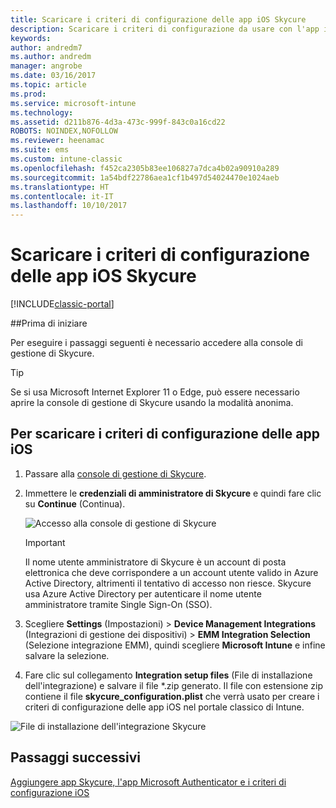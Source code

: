 ```yaml
---
title: Scaricare i criteri di configurazione delle app iOS Skycure
description: Scaricare i criteri di configurazione da usare con l'app iOS Skycure distribuita agli utenti finali.
keywords: 
author: andredm7
ms.author: andredm
manager: angrobe
ms.date: 03/16/2017
ms.topic: article
ms.prod: 
ms.service: microsoft-intune
ms.technology: 
ms.assetid: d211b876-4d3a-473c-999f-843c0a16cd22
ROBOTS: NOINDEX,NOFOLLOW
ms.reviewer: heenamac
ms.suite: ems
ms.custom: intune-classic
ms.openlocfilehash: f452ca2305b83ee106827a7dca4b02a90910a289
ms.sourcegitcommit: 1a54bdf22786aea1cf1b497d54024470e1024aeb
ms.translationtype: HT
ms.contentlocale: it-IT
ms.lasthandoff: 10/10/2017
---
```

# <a name="download-skycure-ios-app-configuration-policy"></a>Scaricare i criteri di configurazione delle app iOS Skycure

[!INCLUDE[classic-portal](../includes/classic-portal.md)]

##<a name="before-you-begin"></a>Prima di iniziare

Per eseguire i passaggi seguenti è necessario accedere alla console di gestione di Skycure.

> [!TIP] 
> Se si usa Microsoft Internet Explorer 11 o Edge, può essere necessario aprire la console di gestione di Skycure usando la modalità anonima.

## <a name="to-download-the-ios-app-configuration-policy"></a>Per scaricare i criteri di configurazione delle app iOS

1.  Passare alla [console di gestione di Skycure](https://aad.skycure.com).

2.  Immettere le **credenziali di amministratore di Skycure** e quindi fare clic su **Continue** (Continua).

    ![Accesso alla console di gestione di Skycure](../media/mtp/skycure-ios-app-1.png)

    > [!IMPORTANT] 
    > Il nome utente amministratore di Skycure è un account di posta elettronica che deve corrispondere a un account utente valido in Azure Active Directory, altrimenti il tentativo di accesso non riesce. Skycure usa Azure Active Directory per autenticare il nome utente amministratore tramite Single Sign-On (SSO).

3.  Scegliere **Settings** (Impostazioni) &gt; **Device Management Integrations** (Integrazioni di gestione dei dispositivi) &gt; **EMM Integration Selection** (Selezione integrazione EMM), quindi scegliere **Microsoft Intune** e infine salvare la selezione.

2.  Fare clic sul collegamento **Integration setup files** (File di installazione dell'integrazione) e salvare il file \*.zip generato. Il file con estensione zip contiene il file **skycure\_configuration.plist** che verrà usato per creare i criteri di configurazione delle app iOS nel portale classico di Intune.

![File di installazione dell'integrazione Skycure](../media/mtp/skycure-ios-app-2.png)

## <a name="next-steps"></a>Passaggi successivi

[Aggiungere app Skycure, l'app Microsoft Authenticator e i criteri di configurazione iOS](/intune-classic/deploy-use/add-skycure-apps-microsoft-authenticator-and-ios-app-configuration-policy)
